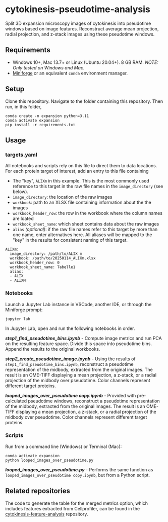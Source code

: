 # cytokinesis-pseudotime-analysis

Split 3D expansion microscopy images of cytokinesis into pseudotime windows based on image features. Reconstruct average mean projection, radial projection, and z-stack images using these pseudotime windows.

## Requirements

- Windows 10+, Mac 13.7+ or Linux (Ubuntu 20.04+). 8 GB RAM. *NOTE: Only tested on Windows and Mac.*
- [Miniforge](https://github.com/conda-forge/miniforge?tab=readme-ov-file) or an equivalent `conda` environment manager.

## Setup

Clone this repository. Navigate to the folder containing this repository. Then run, in this folder,

```
conda create -n expansion python=3.11
conda activate expansion
pip install -r requirements.txt
```

## Usage

### targets.yaml

All notebooks and scripts rely on this file to direct them to data locations. For each protein target of interest, add an entry to this file containing

* The "key", `ALIXm` in this example. This is the most commonly used reference to this target in the raw file names in the `image_directory` (see below).
* `image_directory`: the location of the raw images
* `workbook`: path to an XLSX file containing information about the the images
* `workbook_header_row`: the row in the workbook where the column names are loated
* `workbook_sheet_name`: which sheet contains data about the raw images
* `alias` *(optional)*: if the raw file names refer to this target by more than one name, enter alternatives here. All aliases will be mapped to the "key" in the results for consistent naming of this target.

```
ALIXm:
  image_directory: /path/to/ALIX m
  workbook: /path/to/20250114_ALIXm.xlsx
  workbook_header_row: 0
  workbook_sheet_name: Tabelle1
  alias:
  - ALIX
  - ALIXM
```

### Notebooks

Launch a Jupyter Lab instance in VSCode, another IDE, or through the Miniforge prompt:

```
jupyter lab
```

In Jupyter Lab, open and run the following notebooks in order.

***step1_find_pseudotime_bins.ipynb*** - Compute image metrics and run PCA on the 
resulting feature space. Divide this space into pseudotime bins. Append the results to 
the original workbooks.

***step2_create_pseudotime_image.ipynb*** - Using the results of `step1_find_pseudotime_bins.ipynb`, reconstruct a pseudotime representation
of the midbody, extracted from the original images. The result is an OME-TIFF 
displaying a mean projection, a z-stack, or a radial projection of the midbody over
pseudotime. Color channels represent different target proteins.

***looped_images_over_pseudotime copy.ipynb*** - Provided with pre-calculated pseudotime windows, reconstruct a pseudotime representation
of the midbody, extracted from the original images. The result is an OME-TIFF 
displaying a mean projection, a z-stack, or a radial projection of the midbody over
pseudotime. Color channels represent different target proteins.

### Scripts

Run from a command line (Windows) or Terminal (Mac):

```
conda activate expansion
python looped_images_over_pseudotime.py
```

***looped_images_over_pseudotime.py*** - Performs the same function as `looped_images_over_pseudotime copy.ipynb`, but from a Python script.

## Related repositories 

The code to generate the table for the merged metrics option, which includes features extracted from Cellprofiler, can be found in the [cytokinesis-feature-analysis](https://github.com/AG-Ewers/cytokinesis-feature-analysis) repository.
